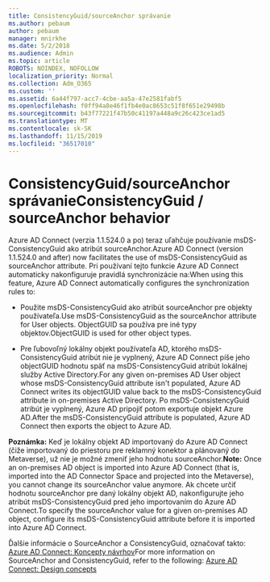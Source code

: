```yaml
---
title: ConsistencyGuid/sourceAnchor správanie
ms.author: pebaum
author: pebaum
manager: mnirkhe
ms.date: 5/2/2018
ms.audience: Admin
ms.topic: article
ROBOTS: NOINDEX, NOFOLLOW
localization_priority: Normal
ms.collection: Adm_O365
ms.custom: ''
ms.assetid: 6a44f797-acc7-4cbe-aa5a-47e2581fabf5
ms.openlocfilehash: f0ff94a8e46f1fb4e0ac8653c51f8f651e29498b
ms.sourcegitcommit: b43f77221f47b50c41197a448a9c26c423ce1ad5
ms.translationtype: MT
ms.contentlocale: sk-SK
ms.lasthandoff: 11/15/2019
ms.locfileid: "36517010"
---
```

# <a name="consistencyguid--sourceanchor-behavior"></a><span data-ttu-id="3acf1-102">ConsistencyGuid/sourceAnchor správanie</span><span class="sxs-lookup"><span data-stu-id="3acf1-102">ConsistencyGuid / sourceAnchor behavior</span></span>

<span data-ttu-id="3acf1-103">Azure AD Connect (verzia 1.1.524.0 a po) teraz uľahčuje používanie msDS-ConsistencyGuid ako atribút sourceAnchor.</span><span class="sxs-lookup"><span data-stu-id="3acf1-103">Azure AD Connect (version 1.1.524.0 and after) now facilitates the use of msDS-ConsistencyGuid as sourceAnchor attribute.</span></span> <span data-ttu-id="3acf1-104">Pri používaní tejto funkcie Azure AD Connect automaticky nakonfiguruje pravidlá synchronizácie na:</span><span class="sxs-lookup"><span data-stu-id="3acf1-104">When using this feature, Azure AD Connect automatically configures the synchronization rules to:</span></span>
  
- <span data-ttu-id="3acf1-105">Použite msDS-ConsistencyGuid ako atribút sourceAnchor pre objekty používateľa.</span><span class="sxs-lookup"><span data-stu-id="3acf1-105">Use msDS-ConsistencyGuid as the sourceAnchor attribute for User objects.</span></span> <span data-ttu-id="3acf1-106">ObjectGUID sa používa pre iné typy objektov.</span><span class="sxs-lookup"><span data-stu-id="3acf1-106">ObjectGUID is used for other object types.</span></span>
    
- <span data-ttu-id="3acf1-107">Pre ľubovoľný lokálny objekt používateľa AD, ktorého msDS-ConsistencyGuid atribút nie je vyplnený, Azure AD Connect píše jeho objectGUID hodnotu späť na msDS-ConsistencyGuid atribút lokálnej služby Active Directory.</span><span class="sxs-lookup"><span data-stu-id="3acf1-107">For any given on-premises AD User object whose msDS-ConsistencyGuid attribute isn't populated, Azure AD Connect writes its objectGUID value back to the msDS-ConsistencyGuid attribute in on-premises Active Directory.</span></span> <span data-ttu-id="3acf1-108">Po msDS-ConsistencyGuid atribút je vyplnený, Azure AD pripojiť potom exportuje objekt Azure AD.</span><span class="sxs-lookup"><span data-stu-id="3acf1-108">After the msDS-ConsistencyGuid attribute is populated, Azure AD Connect then exports the object to Azure AD.</span></span>
    
 <span data-ttu-id="3acf1-109">**Poznámka:** Keď je lokálny objekt AD importovaný do Azure AD Connect (čiže importovaný do priestoru pre reklamný konektor a plánovaný do Metaverse), už nie je možné zmeniť jeho hodnotu sourceAnchor.</span><span class="sxs-lookup"><span data-stu-id="3acf1-109">**Note:** Once an on-premises AD object is imported into Azure AD Connect (that is, imported into the AD Connector Space and projected into the Metaverse), you cannot change its sourceAnchor value anymore.</span></span> <span data-ttu-id="3acf1-110">Ak chcete určiť hodnotu sourceAnchor pre daný lokálny objekt AD, nakonfigurujte jeho atribút msDS-ConsistencyGuid pred jeho importovaním do Azure AD Connect.</span><span class="sxs-lookup"><span data-stu-id="3acf1-110">To specify the sourceAnchor value for a given on-premises AD object, configure its msDS-ConsistencyGuid attribute before it is imported into Azure AD Connect.</span></span> 
  
<span data-ttu-id="3acf1-111">Ďalšie informácie o SourceAnchor a ConsistencyGuid, označovať takto: [Azure AD Connect: Koncepty návrhov](https://docs.microsoft.com/azure/active-directory/connect/active-directory-aadconnect-design-concepts)</span><span class="sxs-lookup"><span data-stu-id="3acf1-111">For more information on SourceAnchor and ConsistencyGuid, refer to the following: [Azure AD Connect: Design concepts](https://docs.microsoft.com/azure/active-directory/connect/active-directory-aadconnect-design-concepts)</span></span>
  

